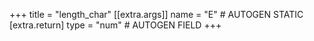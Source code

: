 +++
title = "length_char"
[[extra.args]]
name = "E" # AUTOGEN STATIC
[extra.return]
type = "num" # AUTOGEN FIELD
+++